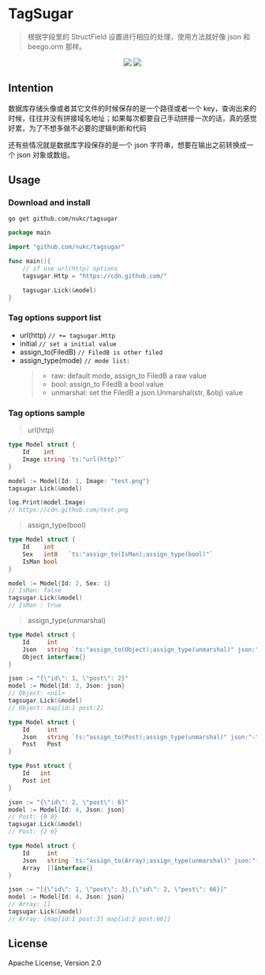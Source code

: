 # TagSugar

> 根据字段里的 StructField 设置进行相应的处理，使用方法就好像 json 和 beego.orm 那样。

<p align="center">
    <a href="https://travis-ci.org/nukc/tagsugar"><img src="https://img.shields.io/travis/nukc/tagsugar.svg?style=flat-square"/></a>
    <a href="https://github.com/nukc/tagsugar/blob/master/LICENSE"><img src="https://img.shields.io/badge/license-Apache-brightgreen.svg?style=flat-square"/></a>
</p>

## Intention

数据库存储头像或者其它文件的时候保存的是一个路径或者一个 key，查询出来的时候，往往并没有拼接域名地址；如果每次都要自己手动拼接一次的话，真的感觉好累，为了不想多做不必要的逻辑判断和代码

还有些情况就是数据库字段保存的是一个 json 字符串，想要在输出之前转换成一个 json 对象或数组。



## Usage

### Download and install

```
go get github.com/nukc/tagsugar
```

```go
package main

import "github.com/nukc/tagsugar"

func main(){
    // if use url(http) options
    tagsugar.Http = "https://cdn.github.com/"

    tagsugar.Lick(&model)
}

```

### Tag options support list

- url(http) ``// += tagsugar.Http``
- initial ``// set a initial value ``
- assign_to(FiledB) ``// FiledB is other filed``
- assign_type(mode)  ``// mode list:``
  > - raw: default mode, assign_to FiledB a raw value
  > - bool: assign_to FiledB a bool value
  > - unmarshal: set the FiledB a json.Unmarshal(str, &obj) value

### Tag options sample

> url(http)

```go
type Model struct {
    Id    int
    Image string `ts:"url(http)"`
}

model := Model{Id: 1, Image: "test.png"}
tagsugar.Lick(&model)

log.Print(model.Image)
// https://cdn.github.com/test.png
```

> assign_type(bool)

```go
type Model struct {
	Id    int
	Sex   int8   `ts:"assign_to(IsMan);assign_type(bool)"`
	IsMan bool
}

model := Model{Id: 2, Sex: 1}
// IsMan: false
tagsugar.Lick(&model)
// IsMan : true
```

> assign_type(unmarshal)

```go
type Model struct {
	Id     int
	Json   string `ts:"assign_to(Object);assign_type(unmarshal)" json:"-"`
	Object interface{}
}

json := "{\"id\": 1, \"post\": 2}"
model := Model{Id: 3, Json: json}
// Object: <nil>
tagsugar.Lick(&model)
// Object: map[id:1 post:2]
```

```go
type Model struct {
	Id     int
	Json   string `ts:"assign_to(Post);assign_type(unmarshal)" json:"-"`
	Post   Post
}

type Post struct {
	Id   int
	Post int
}

json := "{\"id\": 2, \"post\": 6}"
model := Model{Id: 4, Json: json}
// Post: {0 0}
tagsugar.Lick(&model)
// Post: {2 6}
```

```go
type Model struct {
	Id     int
	Json   string `ts:"assign_to(Array);assign_type(unmarshal)" json:"-"`
	Array  []interface{}
}

json := "[{\"id\": 1, \"post\": 3},{\"id\": 2, \"post\": 66}]"
model := Model{Id: 4, Json: json}
// Array: []
tagsugar.Lick(&model)
// Array: [map[id:1 post:3] map[id:2 post:66]]
```



## License

Apache License, Version 2.0